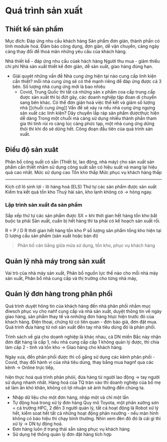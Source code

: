 # Quá trình sản xuất
## Thiết kế sản phẩm
Mục đích:
Đáp ứng nhu cầu khách hàng
Sản phẩm đơn giản, thành phần có tính module hoá.
	Đảm bảo công dụng, đơn giản, dễ vận chuyển, càng ngày càng thay đổi để thoả mãn những yêu cầu của khách hàng.

Nhà thiết kế - đáp ứng nhu cầu củak hách hàng
Người thu mua - giảm thiểu chi phí
Nhà sản xuất thiết kế đơn giản, dễ sản xuất, giao hàng đúng hạn.

- Giải quyét những vấn đề 
	Nhà cung ứng hiện tại nào cung cấp linh kiện cần thiết? mỗi nhà cung ứng sẽ có thế mạnh riêng để đáp ứng được cả 3 bên.
	Số lượng nhà cung ứng mới là bao nhiêu
	- Covid, Trung Quốc thì tất cả những sản x phẩm coa cấp trung cấp được sản xuất thì bị đứt gãy, các doanh nghiệp tập đoan di chuyển sang bên khác.
	Có thể đơn giản hoá việc thế kết và giảm số lượng nhà [[chuỗi cung ứng]]  Vấn đề sẽ xảy ra nếu nhà cung ứng ngưng sản xuất các linh kiện?
	Dây chuyền lắp ráp sản phẩm đượcthực hiện dễ dàng
	  Trong một chuỗi mà càng sử dụng nhiều thành phần tham gia thì tính rủi ro càng lúc càng phức tạp, một nhà cung ứng dừng thôi thì khi đó sẽ dừng hết. 
Công đoạn đầu tiên của quá trình sản xuất.
## Điều độ sản xuât
Phân bổ công suất có sẵn (Thiết bị, lao động, nhà máy) cho sản xuất sản phẩm cần thiết nhằm sử dụng công suất sẵn có hiệu suất và mang lại hiệu quả cao nhất.
	Mức sử dụng cao 
	Tồn kho thấp
	Mức phục vụ khách hàng thấp
___
Kích cỡ lô sinh lợi - lô hàng hoá (ELS)
Thứ tự các sản phẩm được sản xuất 
Kiểm tra kết quả tồn kho 
	Thuỷ hải sản, kho lạnh không có -> hỏng ngay.
### Lập trình sản xuất đa sản phẩm
Sắp xếp thứ tự các sản phẩm được SX = khi thời gian hết hàng tồn kho bắt buộc ta phải Sản xuất, cuẩn bị hết hàng thì ta phải có kế hoạch sản xuất rồi.

R = P / D
R thời gian hết hàng tồn kho
P số lượng sản phẩm tổng kho hiện tại
D lượng cầu sản phẩm (sản xuất hoặc bán đi)

> Phân bố cân bằng giữa mửa sử dụng, tồn kho, phục vụ khách hàng
## Quản lý nhà máy trong sản xuất
Vai trò của nhà máy sản xuất,
Phân bổ nguồn lực thế nào cho mỗi nhà máy sản xuất,
Phân bổ nhà cung cấp và thị trường cho từng nhà máy,

## Quản lý đơn hàng trong phân phối
Quá trình duyệt hông tin của khách hàng đến nhà phân phối nhằm mục điwsch phục vụ cho nahf cung cấp và nhà sản xuất, duyệt thông tin về ngày giao hàng, sản phẩm thay tế và nnhững đơn hàng htực hiện trước đó của khach hàng.
	Điện thoại, chứng từ có liên quan - đơn báo giá, đơn đặt mua. 
Quá trình đưa hàng từ nơi sản xuất đến tay nhà tiêu dùng đó là phân phối.

Trình sách về giá cho doanh nghiệp là khác nhau, cả DN miền Bắc này nhận đơn đặt hàng là cấp 1, nếu nhà cung cấp cấp 1 không quản lý được, thì chia làm câp 2 - tỉnh và tồn kho -> Giao hàng cho khách hàng.

Ngày xưa, đển phân phối được thì cố gắng sử dụng các kênh phân phối - Covid, thay đổi hành vi của nhà tiêu dùng, thay bằng mua hagnf qua các kênh -> Online trực tiếp,

hiện thực hoá quá trình phân phóii, đưa hàng từ người lao động -> tay người sử dụng nhanh nhất. 
Hàng hoá của TQ tràn vào thì doanh nghiệp của bố mẹ sẽ làm ăn khó khăn, không có lợi nhuận sẽ ảnh hưởng đến chúng ta.

- Nhập dữ liệu cho một đơn hàng, nhập một và chỉ một lần
- Tự động hoá trong xử lý đơn hàng
  Quy mô Toyota, một phân xưởng sơn = cả trường HPC, 2 đến 3 người quản lý, tất cả hoạt động là Robot xử lý hết, kiểm soat hết tất cả những hoạt động phân nxưởng - nếu màn hình không có báo hiệu thì chạy bình thường. Nhìn xem đèn đỏ đó là cái gì thì xử lý -> DN tự động hoá.
- Đơn hàng luôn ở trạng thái sẵn sàng phục vụ khách hàng
- Sử dụng hệ thống quản lý đơn đặt hàng tích hợp

